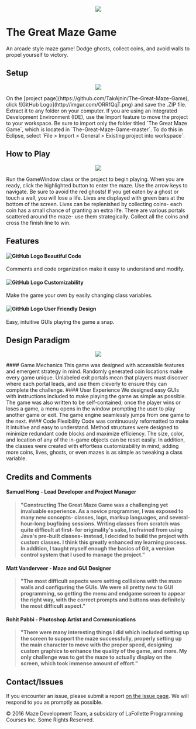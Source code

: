 <p align="center"> <img src= "http://imgur.com/d0WRXzE.jpg" /> </p>

# The Great Maze Game
An arcade style maze game! Dodge ghosts, collect coins, and avoid walls to propel yourself to victory. 

## Setup
<p align="center"> <img src= "http://imgur.com/kienrTe.jpg" /> </p>
On the [project page](https://github.com/TakAjnin/The-Great-Maze-Game), click ![GitHub Logo](http://imgur.com/ORRfQqT.png) and save the .ZIP file. Extract it to any folder on your computer. If you are using an Integrated Development Environment (IDE), use the Import feature to move the project to your workspace. Be sure to import only the folder titled `The Great Maze Game`, which is located in `The-Great-Maze-Game-master`. To do this in Eclipse, select `File > Import > General > Existing project into workspace`.

## How to Play
<p align="center"> <img src= "http://imgur.com/RgehIR3.jpg" /> </p>
Run the GameWindow class or the project to begin playing. When you are ready, click the highlighted button to enter the maze. Use the arrow keys to navigate. Be sure to avoid the red ghosts! If you get eaten by a ghost or touch a wall, you will lose a life. Lives are displayed with green bars at the bottom of the screen. Lives can be replenished by collecting coins- each coin has a small chance of granting an extra life. There are various portals scattered around the maze- use them strategically. Collect all the coins and cross the finish line to win. 

## Features

#### ![GitHub Logo](http://imgur.com/O3gnBVx.png) Beautiful Code
Comments and code organization make it easy to understand and modify.

#### ![GitHub Logo](http://imgur.com/V8m0YCD.png) Customizability
Make the game your own by easily changing class variables.

#### ![GitHub Logo](http://imgur.com/AKGVP5x.png) User Friendly Design
Easy, intuitive GUIs playing the game a snap.

## Design Paradigm
<p align="center"> <img src= "http://imgur.com/5i6b1dg.jpg" /> </p>
#### Game Mechanics
This game was designed with accessible features and emergent strategy in mind. Randomly generated coin locations make every game unique. Unlabeled exit portals mean that players must discover where each portal leads, and use them cleverly to ensure they can complete the challenge. 
#### User Experience
We designed easy GUIs with instructions included to make playing the game as simple as possible. The game was also written to be self-contained; once the player wins or loses a game, a menu opens in the window prompting the user to play another game or exit. The game engine seamlessly jumps from one game to the next.
#### Code Flexibility
Code was continuously reformatted to make it intuitive and easy to understand. Method structures were designed to minimize redundant code blocks and maximize efficiency. The size, color, and location of any of the in-game objects can be reset easily. In addition, the classes were created with effortless customizability in mind; adding more coins, lives, ghosts, or even mazes is as simple as tweaking a class variable.

## Credits and Comments
#### Samuel Hong - Lead Developer and Project Manager
>**"**Constructing The Great Maze Game was a challenging yet invaluable experience. As a novice programmer, I was exposed to many new concepts- classes, logs, markup languages, and several-hour-long bugfixing sessions. Writing classes from scratch was quite difficult at first- for originality's sake, I refrained from using Java's pre-built classes- instead, I decided to build the project with custom classes. I think this greatly enhanced my learning process. In addition, I taught myself enough the basics of Git, a version control system that I used to manage the project.**"**

#### Matt Vanderveer - Maze and GUI Designer
>**"**The most difficult aspects were setting collisions with the maze walls and configuring the GUIs. We were all pretty new to GUI programming, so getting the menu and endgame screen to appear the right way, with the correct prompts and buttons was definitely the most difficult aspect.**"**

#### Rohit Pabbi - Photoshop Artist and Communications
> **"**There were many interesting things I did which included setting up the screen to support the maze successfully, properly setting up the main character to move with the proper speed, designing custom graphics to enhance the quality of the game, and more. My only challenge was to get the maze to actually display on the screen, which took immense amount of effort.**"**

## Contact/Issues

If you encounter an issue, please submit a report [on the issue page](https://github.com/TakAjnin/The-Great-Maze-Game/issues). We will respond to you as promptly as possible.

© 2016 Maze Development Team, a subsidary of LaFollette Programming Courses Inc. Some Rights Reserved.
